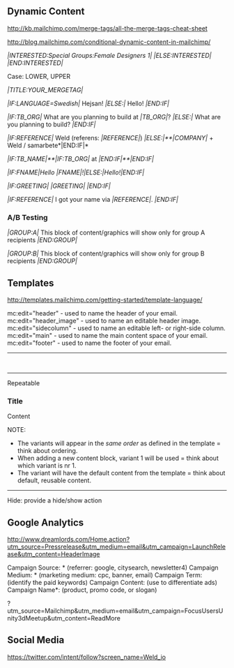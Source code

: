 

## Dynamic Content

http://kb.mailchimp.com/merge-tags/all-the-merge-tags-cheat-sheet

http://blog.mailchimp.com/conditional-dynamic-content-in-mailchimp/

*|INTERESTED:Special Groups:Female Designers 1|*
*|ELSE:INTERESTED|*
*|END:INTERESTED|*

Case: LOWER, UPPER

*|TITLE:YOUR_MERGETAG|*


*|IF:LANGUAGE=Swedish|*
Hejsan!
*|ELSE:|*
Hello!
*|END:IF|*

*|IF:TB_ORG|*
What are you planning to build at *|TB_ORG|*?
*|ELSE:|*
What are you planning to build?
*|END:IF|*

*|IF:REFERENCE|*
Weld (referens: *|REFERENCE|*)
*|ELSE:|**|COMPANY|* + Weld / samarbete*|END:IF|*

*|IF:TB_NAME|**|IF:TB_ORG|* at *|END:IF|**|END:IF|*


*|IF:FNAME|*Hello *|FNAME|*!*|ELSE:|*Hello!*|END:IF|*

*|IF:GREETING|*
*|GREETING|*
*|END:IF|*

*|IF:REFERENCE|*
I got your name via *|REFERENCE|*.
*|END:IF|*


### A/B Testing

*|GROUP:A|*
This block of content/graphics will show only for group A recipients
*|END:GROUP|*

*|GROUP:B|*
This block of content/graphics will show only for group B recipients
*|END:GROUP|*


## Templates

http://templates.mailchimp.com/getting-started/template-language/

mc:edit="header" - used to name the header of your email.
mc:edit="header_image" - used to name an editable header image.
mc:edit="sidecolumn" - used to name an editable left- or right-side column.
mc:edit="main" - used to name the main content space of your email.
mc:edit="footer" - used to name the footer of your email.

--------------------

<img mc:edit="postcard" style="max-width:600px;"/>
<img mc:edit="header_image" mc:allowdesigner mc:allowtext />

--------------------

Repeatable

<div class="article" mc:repeatable>
	<h3 mc:edit="article_title">Title</h3>
	<p mc:edit="article_content">Content</p>
</div>

<div mc:repeatable="Columns" mc:variant="Left Column"></div>
<div mc:repeatable="Columns" mc:variant="Right Column"></div>

NOTE:

* The variants will appear in the _same order_ as defined in the template = think about ordering.
* When adding a new content block, variant 1 will be used = think about which variant is nr 1.
* The variant will have the default content from the template = think about default, reusable content.

--------------------

Hide: provide a hide/show action

<div mc:edit="content" mc:hideable>
</div>



## Google Analytics

http://www.dreamlords.com/Home.action?utm_source=Pressrelease&utm_medium=email&utm_campaign=LaunchRelease&utm_content=HeaderImage

Campaign Source: * (referrer: google, citysearch, newsletter4)
Campaign Medium: * (marketing medium: cpc, banner, email)
Campaign Term: (identify the paid keywords)
Campaign Content: (use to differentiate ads)
Campaign Name*: (product, promo code, or slogan)

?utm_source=Mailchimp&utm_medium=email&utm_campaign=FocusUsersUnity3dMeetup&utm_content=ReadMore


## Social Media

https://twitter.com/intent/follow?screen_name=Weld_io

